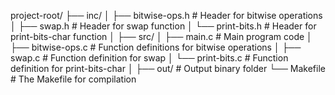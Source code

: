 project-root/
├── inc/
│   ├── bitwise-ops.h          # Header for bitwise operations
│   ├── swap.h                 # Header for swap function
│   └── print-bits.h           # Header for print-bits-char function
│
├── src/
│   ├── main.c                 # Main program code
│   ├── bitwise-ops.c          # Function definitions for bitwise operations
│   ├── swap.c                 # Function definition for swap
│   └── print-bits.c           # Function definition for print-bits-char
│
├── out/                  # Output binary folder
└── Makefile                   # The Makefile for compilation


